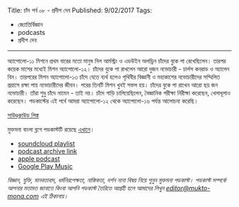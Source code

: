 Title: চাঁদ পর্ব ০৮ - প্রদীপ দেব
Published: 9/02/2017
Tags:
  - জ্যোতির্বিজ্ঞান
  - podcasts
  - প্রদীপ দেব
---
অ্যাপোলো-১১ মিশনে প্রথম বারের মতো মানুষ নিল আর্মস্ট্রং ও এডউইন অলড্রিন চাঁদের বুকে পা রেখেছিলেন। তারপর কয়েক মাসের মধ্যেই মিশন অ্যাপোলো-১২। চাঁদের বুকে পা রাখলেন আরো দুজন নভোচারী - চার্লস কনরাড ও অ্যালেন বিন। তারপরের মিশন অ্যাপোলো-১৩ চাঁদে যেতে ব্যর্থ হলেও পৃথিবীর বিজ্ঞানী ও মহাকাশের নভোচারীদের সম্মিলিত প্রয়াসে রক্ষা পায় নভোচারীদের জীবন। পরের তিনটি মিশন খুবই সফল হয়। চাঁদের বুকে পা রাখেন আরো ছয় জন নভোচারী। তাঁরা শুধু চাঁদে নামেন - তাই নয়। চাঁদে গাড়ি চালিয়েছিলেন, বৈজ্ঞানিক পরীক্ষা নিরীক্ষা করেছেন, খেলাধূলাও করেছেন। পডকাস্টের এই পর্বে আমরা অ্যাপোলো-১২ থেকে অ্যাপোলো-১৬ পর্যন্ত আলোচনা করেছি।

[সাউণ্ডক্লাউড লিঙ্ক](https://soundcloud.com/mukto-mona/fvbevocxvkqd)

মুক্তমনা বাংলা ব্লগে পডকাস্টটি রয়েছে [এখানে](https://drive.google.com/file/d/1XOyuABy5c8eEKhsazRS2ajP9V-xc9Sq-)।

- [soundcloud playlist](https://soundcloud.com/mukto-mona)
- [podcast archive link](http://web.archive.org/web/20191023151006/http://podcast.mukto-mona.com)
- [apple podcast](https://podcasts.apple.com/us/podcast/id1212085883)
- [Google Play Music](https://play.google.com/music/listen#/ps/Izc4javhi5igs66olhdfex42cxa)

_বিজ্ঞান, যুক্তি, মানবতাবাদ, ধর্মনিরপেক্ষতা, নাস্তিকতা, দর্শন নানা বিষয় নিয়ে শুনুন মুক্তমনা পডকাস্ট। পডকাস্ট সম্পর্কে আপনার মতামত জানাতে কিংবা আপনি পডকাস্ট তৈরিতে আগ্রহী হলে আমাদের লিখুন editor@mukto-mona.com এই ঠিকানায়।_
